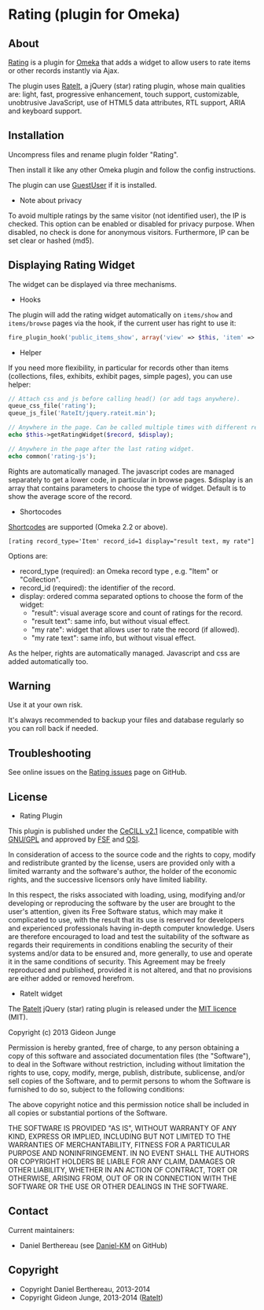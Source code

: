 Rating (plugin for Omeka)
=========================

About
-----

[Rating] is a plugin for [Omeka] that adds a widget to allow users to rate items
or other records instantly via Ajax.

The plugin uses [RateIt], a jQuery (star) rating plugin, whose main qualities
are: light, fast, progressive enhancement, touch support, customizable,
unobtrusive JavaScript, use of HTML5 data attributes, RTL support, ARIA and
keyboard support.


Installation
------------

Uncompress files and rename plugin folder "Rating".

Then install it like any other Omeka plugin and follow the config instructions.

The plugin can use [GuestUser] if it is installed.

* Note about privacy

To avoid multiple ratings by the same visitor (not identified user), the IP is
checked. This option can be enabled or disabled for privacy purpose. When
disabled, no check is done for anonymous visitors. Furthermore, IP can be set
clear or hashed (md5).


Displaying Rating Widget
------------------------

The widget can be displayed via three mechanisms.

* Hooks

The plugin will add the rating widget automatically on `items/show` and
`items/browse` pages via the hook, if the current user has right to use it:

```php
fire_plugin_hook('public_items_show', array('view' => $this, 'item' => $item));
```

* Helper

If you need more flexibility, in particular for records other than items
(collections, files, exhibits, exhibit pages, simple pages), you can use helper:

```php
// Attach css and js before calling head() (or add tags anywhere).
queue_css_file('rating');
queue_js_file('RateIt/jquery.rateit.min');

// Anywhere in the page. Can be called multiple times with different records.
echo $this->getRatingWidget($record, $display);

// Anywhere in the page after the last rating widget.
echo common('rating-js');
```

Rights are automatically managed. The javascript codes are managed separately to
get a lower code, in particular in browse pages. $display is an array that
contains parameters to choose the type of widget. Default is to show the average
score of the record.

* Shortocodes

[Shortcodes] are supported (Omeka 2.2 or above).

```
[rating record_type='Item' record_id=1 display="result text, my rate"]
```

Options are:
- record_type (required): an Omeka record type , e.g. "Item" or "Collection".
- record_id (required): the identifier of the record.
- display: ordered comma separated options to choose the form of the widget:
    - "result": visual average score and count of ratings for the record.
    - "result text": same info, but without visual effect.
    - "my rate": widget that allows user to rate the record (if allowed).
    - "my rate text": same info, but without visual effect.

As the helper, rights are automatically managed. Javascript and css are added
automatically too.


Warning
-------

Use it at your own risk.

It's always recommended to backup your files and database regularly so you can
roll back if needed.


Troubleshooting
---------------

See online issues on the [Rating issues] page on GitHub.


License
-------

* Rating Plugin

This plugin is published under the [CeCILL v2.1] licence, compatible with
[GNU/GPL] and approved by [FSF] and [OSI].

In consideration of access to the source code and the rights to copy, modify and
redistribute granted by the license, users are provided only with a limited
warranty and the software's author, the holder of the economic rights, and the
successive licensors only have limited liability.

In this respect, the risks associated with loading, using, modifying and/or
developing or reproducing the software by the user are brought to the user's
attention, given its Free Software status, which may make it complicated to use,
with the result that its use is reserved for developers and experienced
professionals having in-depth computer knowledge. Users are therefore encouraged
to load and test the suitability of the software as regards their requirements
in conditions enabling the security of their systems and/or data to be ensured
and, more generally, to use and operate it in the same conditions of security.
This Agreement may be freely reproduced and published, provided it is not
altered, and that no provisions are either added or removed herefrom.


* RateIt widget

The [RateIt] jQuery (star) rating plugin is released under the [MIT licence] (MIT).

Copyright (c) 2013 Gideon Junge

Permission is hereby granted, free of charge, to any person obtaining a copy of
this software and associated documentation files (the "Software"), to deal in
the Software without restriction, including without limitation the rights to
use, copy, modify, merge, publish, distribute, sublicense, and/or sell copies of
the Software, and to permit persons to whom the Software is furnished to do so,
subject to the following conditions:

The above copyright notice and this permission notice shall be included in all
copies or substantial portions of the Software.

THE SOFTWARE IS PROVIDED "AS IS", WITHOUT WARRANTY OF ANY KIND, EXPRESS OR
IMPLIED, INCLUDING BUT NOT LIMITED TO THE WARRANTIES OF MERCHANTABILITY, FITNESS
FOR A PARTICULAR PURPOSE AND NONINFRINGEMENT. IN NO EVENT SHALL THE AUTHORS OR
COPYRIGHT HOLDERS BE LIABLE FOR ANY CLAIM, DAMAGES OR OTHER LIABILITY, WHETHER
IN AN ACTION OF CONTRACT, TORT OR OTHERWISE, ARISING FROM, OUT OF OR IN
CONNECTION WITH THE SOFTWARE OR THE USE OR OTHER DEALINGS IN THE SOFTWARE.


Contact
-------

Current maintainers:
* Daniel Berthereau (see [Daniel-KM] on GitHub)


Copyright
---------

* Copyright Daniel Berthereau, 2013-2014
* Copyright Gideon Junge, 2013-2014 ([RateIt])


[Omeka]: https://omeka.org "Omeka.org"
[RateIt]: https://rateit.codeplex.com
[Rating]: https://github.com/Daniel-KM/Rating
[Shortcodes]: http://omeka.org/codex/Shortcodes
[Rating issues]: https://github.com/Daniel-KM/Rating/issues
[GuestUser]: https://github.com/omeka/plugin-GuestUser
[CeCILL v2.1]: http://www.cecill.info/licences/Licence_CeCILL_V2.1-en.html
[GNU/GPL]: https://www.gnu.org/licenses/gpl-3.0.html "GNU/GPL v3"
[FSF]: https://www.fsf.org
[OSI]: http://opensource.org
[MIT licence]: http://opensource.org/licenses/MIT
[Daniel-KM]: https://github.com/Daniel-KM "Daniel Berthereau"
